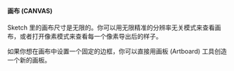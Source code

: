 
#### 画布 (CANVAS)
Sketch 里的画布尺寸是无限的。你可以用无限精准的分辨率无关模式来查看画布，或者打开像素模式来查看每一个像素导出后的样子。

如果你想在画布中设置一个固定的边框，你可以直接用画板 (Artboard) 工具创造一个新的画板。

